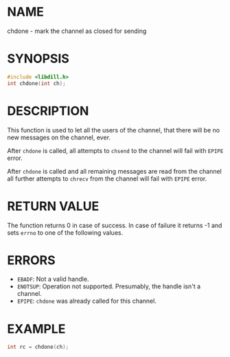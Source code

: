 # NAME

chdone - mark the channel as closed for sending

# SYNOPSIS

```c
#include <libdill.h>
int chdone(int ch);
```

# DESCRIPTION

This function is used to let all the users of the channel, that there will be no new messages on the channel, ever.

After `chdone` is called, all attempts to `chsend` to the channel will fail with `EPIPE` error.

After `chdone` is called and all remaining messages are read from the channel all further attempts to `chrecv` from the channel will fail with `EPIPE` error.

# RETURN VALUE

The function returns 0 in case of success. In case of failure it returns -1 and sets `errno` to one of the following values.

# ERRORS

* `EBADF`: Not a valid handle.
* `ENOTSUP`: Operation not supported. Presumably, the handle isn't a channel.
* `EPIPE`:  `chdone` was already called for this channel.

# EXAMPLE

```c
int rc = chdone(ch);
```

